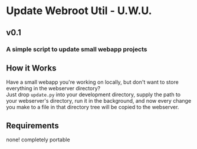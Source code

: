 # Update Webroot Util - U.W.U.
## v0.1
### A simple script to update small webapp projects
## How it Works
Have a small webapp you're working on locally, but don't want to store everything in the webserver directory?\
Just drop ```update.py``` into your development directory, supply the path to your webserver's directory, run it in the background, and now every change you make to a file in that directory tree will be copied to the webserver.
## Requirements
none! completely portable
